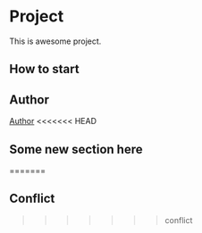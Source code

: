 # Project
This is awesome project.
## How to start

## Author
[Author](author.md)
<<<<<<< HEAD

## Some new section here
=======
## Conflict
>>>>>>> conflict
